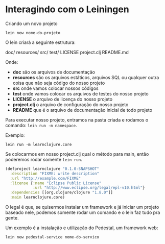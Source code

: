 # Interagindo com o Leiningen

Criando um novo projeto

```shell
lein new nome-do-projeto
```

O lein criará a seguinte estrutura:

doc/
resources/
src/
test/
LICENSE
project.clj
README.md

Onde:

- **doc** são os arquivos de documentação
- **resources** são os arquivos estáticos, arquivos SQL ou qualquer outra coisa que não seja código do nosso projeto
- **src** onde vamos colocar nossos códigos
- **test** onde vamos colocar os arquivos de testes do nosso projeto
- **LICENSE** o arquivo de licença do nosso projeto
- **project.clj** o arquivo de configuração do nosso projeto
- **README** que é o arquivo de documentação inicial de todo projeto

Para executar nosso projeto, entramos na pasta criada e rodamos o comando: `lein run -m namespace`.

Exemplo:

```
lein run -m learnclojure.core
```

Se colocarmos em nosso project.clj qual o método para main, então poderemos rodar somente `lein run`.

```clojure
(defproject learnclojure "0.1.0-SNAPSHOT"
  :description "FIXME: write description"
  :url "http://example.com/FIXME"
  :license {:name "Eclipse Public License"
            :url "http://www.eclipse.org/legal/epl-v10.html"}
  :dependencies [[org.clojure/clojure "1.8.0"]]
  :main learnclojure.core)
```

O legal é que, se quisermos instalar um framework e já iniciar um projeto baseado nele, podemos somente rodar um comando e o lein faz tudo pra gente.

Um exemplo é a instalação e utilização do Pedestal, um framework web:

```shell
lein new pedestal-service nome-do-servico
```
